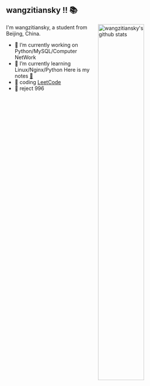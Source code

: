 ## wangzitiansky  !! :books:

<img align="right" alt="wangzitiansky's github stats" width="50%" src="https://github-readme-stats.vercel.app/api?username=wangzitiansky&show_icons=true&theme=dark">

I'm wangzitiansky, a student from Beijing, China.

-   🔭 I’m currently working on Python/MySQL/Computer NetWork
-   🌱 I’m currently learning Linux/Nginx/Python Here is my notes [:clap:](https://github.com/wangzitiansky/Learning)
-   :clap: coding [LeetCode](https://leetcode-cn.com/u/wangzitiansky/)
- :no_entry_sign: reject 996